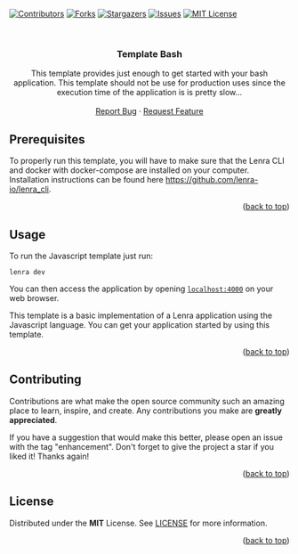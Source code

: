<div id="top"></div>
<!--
*** This README was created with https://github.com/othneildrew/Best-README-Template
-->



<!-- PROJECT SHIELDS -->
[![Contributors][contributors-shield]][contributors-url]
[![Forks][forks-shield]][forks-url]
[![Stargazers][stars-shield]][stars-url]
[![Issues][issues-shield]][issues-url]
[![MIT License][license-shield]][license-url]



<!-- PROJECT LOGO -->
<br />
<div align="center">

<h3 align="center">Template Bash</h3>

  <p align="center">
    This template provides just enough to get started with your bash application.
    This template should not be use for production uses since the execution time of the application is is pretty slow...
    <br />
    <br />
    <a href="https://github.com/taorepoara/lenra-template-bash/issues">Report Bug</a>
    ·
    <a href="https://github.com/taorepoara/lenra-template-bash/issues">Request Feature</a>
  </p>
</div>




<!-- GETTING STARTED -->

## Prerequisites

To properly run this template, you will have to make sure that the Lenra CLI and docker with docker-compose are installed on your computer.
Installation instructions can be found here https://github.com/lenra-io/lenra_cli.

<p align="right">(<a href="#top">back to top</a>)</p>


<!-- USAGE EXAMPLES -->
## Usage

To run the Javascript template just run:
```console
lenra dev
```

You can then access the application by opening [`localhost:4000`](http://localhost:4000) on your web browser. 

This template is a basic implementation of a Lenra application using the Javascript language. You can get your application started by using this template.

<p align="right">(<a href="#top">back to top</a>)</p>


<!-- CONTRIBUTING -->
## Contributing

Contributions are what make the open source community such an amazing place to learn, inspire, and create. Any contributions you make are **greatly appreciated**.

If you have a suggestion that would make this better, please open an issue with the tag "enhancement".
Don't forget to give the project a star if you liked it! Thanks again!

<p align="right">(<a href="#top">back to top</a>)</p>



<!-- LICENSE -->
## License

Distributed under the **MIT** License. See [LICENSE](./LICENSE) for more information.

<p align="right">(<a href="#top">back to top</a>)</p>


<!-- MARKDOWN LINKS & IMAGES -->
<!-- https://www.markdownguide.org/basic-syntax/#reference-style-links -->
[contributors-shield]: https://img.shields.io/github/contributors/taorepoara/lenra-template-bash.svg?style=for-the-badge
[contributors-url]: https://github.com/taorepoara/lenra-template-bash/graphs/contributors
[forks-shield]: https://img.shields.io/github/forks/taorepoara/lenra-template-bash.svg?style=for-the-badge
[forks-url]: https://github.com/taorepoara/lenra-template-bash/network/members
[stars-shield]: https://img.shields.io/github/stars/taorepoara/lenra-template-bash.svg?style=for-the-badge
[stars-url]: https://github.com/taorepoara/lenra-template-bash/stargazers
[issues-shield]: https://img.shields.io/github/issues/taorepoara/lenra-template-bash.svg?style=for-the-badge
[issues-url]: https://github.com/taorepoara/lenra-template-bash/issues
[license-shield]: https://img.shields.io/github/license/taorepoara/lenra-template-bash.svg?style=for-the-badge
[license-url]: https://github.com/taorepoara/lenra-template-bash/blob/master/LICENSE
